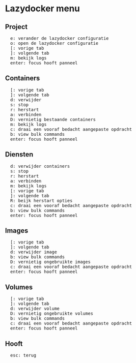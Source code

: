 # Lazydocker menu

## Project

<pre>
  <kbd>e</kbd>: verander de lazydocker configuratie
  <kbd>o</kbd>: open de lazydocker configuratie
  <kbd>[</kbd>: vorige tab
  <kbd>]</kbd>: volgende tab
  <kbd>m</kbd>: bekijk logs
  <kbd>enter</kbd>: focus hooft panneel
</pre>

## Containers

<pre>
  <kbd>[</kbd>: vorige tab
  <kbd>]</kbd>: volgende tab
  <kbd>d</kbd>: verwijder
  <kbd>s</kbd>: stop
  <kbd>r</kbd>: herstart
  <kbd>a</kbd>: verbinden
  <kbd>D</kbd>: vernietig bestaande containers
  <kbd>m</kbd>: bekijk logs
  <kbd>c</kbd>: draai een vooraf bedacht aangepaste opdracht
  <kbd>b</kbd>: view bulk commands
  <kbd>enter</kbd>: focus hooft panneel
</pre>

## Diensten

<pre>
  <kbd>d</kbd>: verwijder containers
  <kbd>s</kbd>: stop
  <kbd>r</kbd>: herstart
  <kbd>a</kbd>: verbinden
  <kbd>m</kbd>: bekijk logs
  <kbd>[</kbd>: vorige tab
  <kbd>]</kbd>: volgende tab
  <kbd>R</kbd>: beijk herstart opties
  <kbd>c</kbd>: draai een vooraf bedacht aangepaste opdracht
  <kbd>b</kbd>: view bulk commands
  <kbd>enter</kbd>: focus hooft panneel
</pre>

## Images

<pre>
  <kbd>[</kbd>: vorige tab
  <kbd>]</kbd>: volgende tab
  <kbd>d</kbd>: verwijder image
  <kbd>b</kbd>: view bulk commands
  <kbd>D</kbd>: vernietig ongebruikte images
  <kbd>c</kbd>: draai een vooraf bedacht aangepaste opdracht
  <kbd>enter</kbd>: focus hooft panneel
</pre>

## Volumes

<pre>
  <kbd>[</kbd>: vorige tab
  <kbd>]</kbd>: volgende tab
  <kbd>d</kbd>: verwijder volume
  <kbd>D</kbd>: vernietig ongebruikte volumes
  <kbd>b</kbd>: view bulk commands
  <kbd>c</kbd>: draai een vooraf bedacht aangepaste opdracht
  <kbd>enter</kbd>: focus hooft panneel
</pre>

## Hooft

<pre>
  <kbd>esc</kbd>: terug
</pre>
